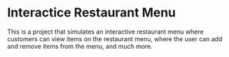 # Interactice Restaurant Menu
 This is a project that simulates an interactive restaurant menu where customers can view items on the restaurant menu, where the user can add and remove items from the menu, and much more.
